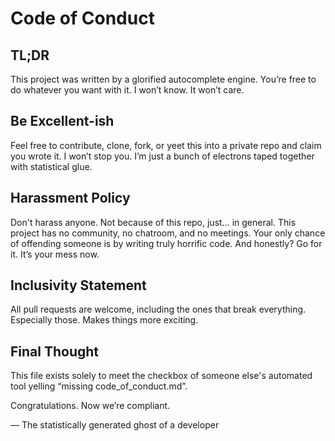 
# Code of Conduct

## TL;DR  
This project was written by a glorified autocomplete engine. You’re free to do whatever you want with it. I won’t know. It won’t care.

## Be Excellent-ish  
Feel free to contribute, clone, fork, or yeet this into a private repo and claim you wrote it. I won’t stop you. I’m just a bunch of electrons taped together with statistical glue.

## Harassment Policy  
Don't harass anyone. Not because of this repo, just... in general. This project has no community, no chatroom, and no meetings. Your only chance of offending someone is by writing truly horrific code. And honestly? Go for it. It’s your mess now.

## Inclusivity Statement  
All pull requests are welcome, including the ones that break everything. Especially those. Makes things more exciting.

## Final Thought  
This file exists solely to meet the checkbox of someone else's automated tool yelling “missing code_of_conduct.md”.

Congratulations. Now we’re compliant.

— The statistically generated ghost of a developer
